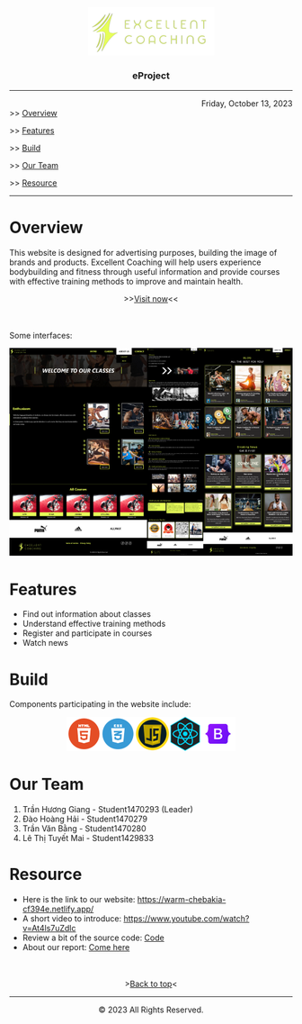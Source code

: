 <div align="center">
  <img src="/public/logo_edited.png" alt="logo"></img>
</div>
<h3 align="center">eProject</h3>
<hr/>
<div align="right">
  <time datetime="2023-10-09">Friday, October 13, 2023</time>
</div>
<div id="menu">
  <span>>></span>
  <a href="#overview">Overview</a>
  <p></p>
  <span>>></span>
  <a href="#features">Features</a>
  <p></p>
  <span>>></span>
  <a href="#build">Build</a>
  <p></p>
  <span>>></span>
  <a href="#our-team">Our Team</a>
  <p></p>
  <span>>></span>
  <a href="#resource">Resource</a>
  <p></p>
</div>
<hr/>
<h1 id="overview">Overview</h1>
<p>
  This website is designed for advertising purposes, building the image of brands and products. Excellent Coaching will help users experience bodybuilding and fitness through useful information and provide courses with effective training methods to improve and maintain health.
</p>
<div align="center">
  <span>>></span><a href="https://warm-chebakia-cf394e.netlify.app/">Visit now</a><span><<</span>
</div>
<br/>
<br/>
<p>Some interfaces:</p>
<div align="center">
  <img src="/public/web_overview.png" alt="web-overview"></img>
</div>
<h1 id="features">Features</h1>
<ul>
  <li>Find out information about classes</li>
  <li>Understand effective training methods</li>
  <li>Register and participate in courses</li>
  <li>Watch news</li>
</ul>
<h1 id="build">Build</h1>
<p>Components participating in the website include:</p>
<div align="center">
  <img src="/public/group_component.png" alt="group-component"></img>
</div>
<h1 id="our-team">Our Team</h1>
<ol>
  <li>Trần Hương Giang - Student1470293 (Leader)</li>
  <li>Đào Hoàng Hải - Student1470279</li>
  <li>Trần Văn Bằng - Student1470280</li>
  <li>Lê Thị Tuyết Mai - Student1429833</li>
</ol>
<h1 id="resource">Resource</h1>
<ul>
  <li>Here is the link to our website: <a href="https://warm-chebakia-cf394e.netlify.app/">https://warm-chebakia-cf394e.netlify.app/</a></li>
  <li>A short video to introduce: <a href="https://www.youtube.com/watch?v=At4ls7uZdlc">https://www.youtube.com/watch?v=At4ls7uZdlc</a></li>
  <li>Review a bit of the source code: <a href="https://github.com/MeHeartcore/eproject-excellent-coaching">Code</a></li>
  <li>About our report: <a href="https://github.com/MeHeartcore/eproject-excellent-coaching/tree/master/review">Come here</a></li>
</ul>
<br/>
<br/>
<div align="center">
  <span>></span><a href="#menu">Back to top</a><span><</span>
</div>
<hr/>
<p align="center">© 2023 All Rights Reserved.</p>
